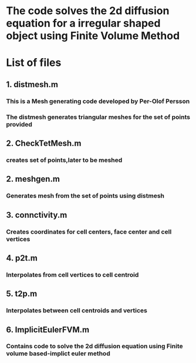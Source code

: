 # The code solves the 2d diffusion equation for a irregular shaped object using Finite Volume Method

# List of files

## 1. distmesh.m
###   This is a Mesh generating code developed by  Per-Olof Persson
###   The distmesh generates triangular meshes for the set of points provided  

## 2. CheckTetMesh.m
###   creates set of points,later to be  meshed

## 2. meshgen.m
###   Generates mesh from the set of points using distmesh

## 3. connctivity.m 
###    Creates coordinates for cell centers, face center and cell vertices

## 4. p2t.m
###   Interpolates from cell vertices to cell centroid

## 5. t2p.m
###   Interpolates between cell centroids and vertices

## 6. ImplicitEulerFVM.m
###   Contains code to solve the 2d diffusion equation using Finite volume based-implict euler method






